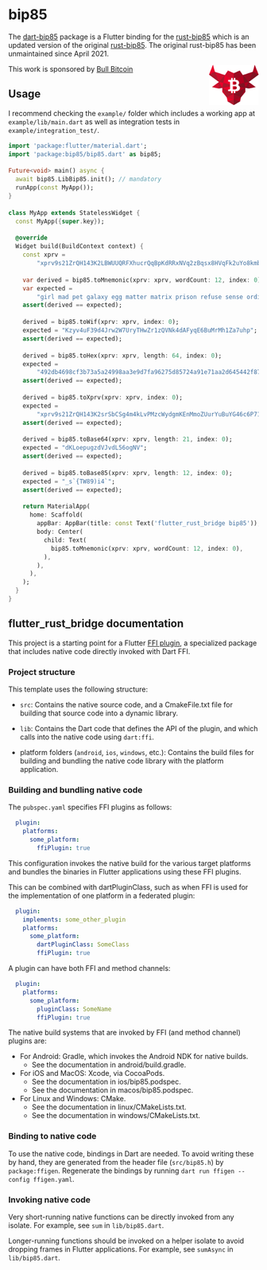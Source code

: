 # bip85

The [dart-bip85](https://github.com/ethicnology/rust-bip85/tree/master/bindings/dart-bip85) package is a Flutter binding for the [rust-bip85](https://github.com/ethicnology/rust-bip85) which is an updated version of the original [rust-bip85](https://github.com/rikitau/rust-bip85). The original rust-bip85 has been unmaintained since April 2021.



This work is sponsored by [Bull Bitcoin](https://bullbitcoin.com) [<img 
    align="right"
    src="https://github.com/ethicnology/rust-bip85/blob/master/bindings/dart-bip85/bullbitcoin.png" 
    width=100
    title="Sponsor"
    alt="Sponsor"
/>](https://bullbitcoin.com)


## Usage

I recommend checking the `example/` folder which includes a working app at `example/lib/main.dart`  as well as integration tests in `example/integration_test/`.

```dart
import 'package:flutter/material.dart';
import 'package:bip85/bip85.dart' as bip85;

Future<void> main() async {
  await bip85.LibBip85.init(); // mandatory
  runApp(const MyApp());
}

class MyApp extends StatelessWidget {
  const MyApp({super.key});

  @override
  Widget build(BuildContext context) {
    const xprv =
        "xprv9s21ZrQH143K2LBWUUQRFXhucrQqBpKdRRxNVq2zBqsx8HVqFk2uYo8kmbaLLHRdqtQpUm98uKfu3vca1LqdGhUtyoFnCNkfmXRyPXLjbKb";

    var derived = bip85.toMnemonic(xprv: xprv, wordCount: 12, index: 0);
    var expected =
        "girl mad pet galaxy egg matter matrix prison refuse sense ordinary nose";
    assert(derived == expected);

    derived = bip85.toWif(xprv: xprv, index: 0);
    expected = "Kzyv4uF39d4Jrw2W7UryTHwZr1zQVNk4dAFyqE6BuMrMh1Za7uhp";
    assert(derived == expected);

    derived = bip85.toHex(xprv: xprv, length: 64, index: 0);
    expected =
        "492db4698cf3b73a5a24998aa3e9d7fa96275d85724a91e71aa2d645442f878555d078fd1f1f67e368976f04137b1f7a0d19232136ca50c44614af72b5582a5c";
    assert(derived == expected);

    derived = bip85.toXprv(xprv: xprv, index: 0);
    expected =
        "xprv9s21ZrQH143K2srSbCSg4m4kLvPMzcWydgmKEnMmoZUurYuBuYG46c6P71UGXMzmriLzCCBvKQWBUv3vPB3m1SATMhp3uEjXHJ42jFg7myX";
    assert(derived == expected);

    derived = bip85.toBase64(xprv: xprv, length: 21, index: 0);
    expected = "dKLoepugzdVJvdL56ogNV";
    assert(derived == expected);

    derived = bip85.toBase85(xprv: xprv, length: 12, index: 0);
    expected = "_s`{TW89)i4`";
    assert(derived == expected);

    return MaterialApp(
      home: Scaffold(
        appBar: AppBar(title: const Text('flutter_rust_bridge bip85')),
        body: Center(
          child: Text(
            bip85.toMnemonic(xprv: xprv, wordCount: 12, index: 0),
          ),
        ),
      ),
    );
  }
}
```


## flutter_rust_bridge documentation

This project is a starting point for a Flutter
[FFI plugin](https://flutter.dev/to/ffi-package),
a specialized package that includes native code directly invoked with Dart FFI.

### Project structure

This template uses the following structure:

* `src`: Contains the native source code, and a CmakeFile.txt file for building
  that source code into a dynamic library.

* `lib`: Contains the Dart code that defines the API of the plugin, and which
  calls into the native code using `dart:ffi`.

* platform folders (`android`, `ios`, `windows`, etc.): Contains the build files
  for building and bundling the native code library with the platform application.

### Building and bundling native code

The `pubspec.yaml` specifies FFI plugins as follows:

```yaml
  plugin:
    platforms:
      some_platform:
        ffiPlugin: true
```

This configuration invokes the native build for the various target platforms
and bundles the binaries in Flutter applications using these FFI plugins.

This can be combined with dartPluginClass, such as when FFI is used for the
implementation of one platform in a federated plugin:

```yaml
  plugin:
    implements: some_other_plugin
    platforms:
      some_platform:
        dartPluginClass: SomeClass
        ffiPlugin: true
```

A plugin can have both FFI and method channels:

```yaml
  plugin:
    platforms:
      some_platform:
        pluginClass: SomeName
        ffiPlugin: true
```

The native build systems that are invoked by FFI (and method channel) plugins are:

* For Android: Gradle, which invokes the Android NDK for native builds.
  * See the documentation in android/build.gradle.
* For iOS and MacOS: Xcode, via CocoaPods.
  * See the documentation in ios/bip85.podspec.
  * See the documentation in macos/bip85.podspec.
* For Linux and Windows: CMake.
  * See the documentation in linux/CMakeLists.txt.
  * See the documentation in windows/CMakeLists.txt.

### Binding to native code

To use the native code, bindings in Dart are needed.
To avoid writing these by hand, they are generated from the header file
(`src/bip85.h`) by `package:ffigen`.
Regenerate the bindings by running `dart run ffigen --config ffigen.yaml`.

### Invoking native code

Very short-running native functions can be directly invoked from any isolate.
For example, see `sum` in `lib/bip85.dart`.

Longer-running functions should be invoked on a helper isolate to avoid
dropping frames in Flutter applications.
For example, see `sumAsync` in `lib/bip85.dart`.


